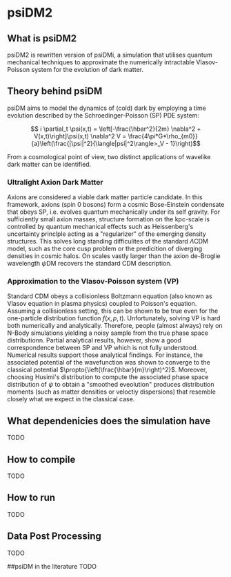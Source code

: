 # psiDM2

## What is psiDM2

psiDM2 is rewritten version of psiDMi, a simulation that utilises quantum mechanical techniques 
to approximate the numerically intractable Vlasov-Poisson system for the evolution of dark matter.

## Theory behind psiDM
psiDM aims to model the dynamics of (cold) dark by employing a time evolution
described by the Schroedinger-Poisson (SP) PDE system:
```math
    i \partial_t \psi(x,t) = \left[-\frac{\hbar^2}{2m} \nabla^2 +
    V(x,t)\right]\psi(x,t)
    \nabla^2 V = \frac{4\pi*G*\rho_{m0}}{a}\left(\frac{|\psi|^2}{\langle|psi|^2\rangle>_V - 1}\right)
```
From a cosmological point of view, two distinct applications of wavelike dark
matter can be identified.
### Ultralight Axion Dark Matter
Axions are considered a viable dark matter particle candidate. In this
framework, axions (spin 0 bosons) form a cosmic Bose-Einstein condensate that
obeys SP, i.e. evolves quantum mechanically under its self gravity. For
sufficiently small axion masses, structure formation on the kpc-scale is controlled
by quantum mechanical effects such as Heissenberg's uncertainty princlple acting
as a "regularizer" of the emerging density structures. This solves long standing
difficulites of the standard $\Lambda$CDM model, such as the core cusp problem
or the predicition of diverging densities in cosmic halos. On scales vastly
larger than the axion de-Broglie wavelength $\psi$DM recovers the standard CDM
description.
### Approximation to the Vlasov-Poisson system (VP)
Standard CDM obeys a collisionless Boltzmann equation (also known as Vlasov
equation in plasma physics) coupled to Poisson's
equation. Assuming a collisionless setting, this can be shown to be true even
for the one-particle distribution function $f(x,p,t)$. Unfortunately, solving
VP is hard both numerically and analytically. Therefore, people (almost always)
rely on N-Body simulations yielding a noisy sample from the true phase space
distributionn. Partial analytical results, however, show a good correspondence
between SP and VP which is not fully understood. Numerical results support those
analytical findings. For instance, the associated potential of the wavefunction
was shown to converge to the classical potential $\propto{\left(\frac{\hbar}{m}\right)^2}$.
Moreover, choosing Husimi's distribution to compute the associated phase
space distribution of $\psi$ to obtain a "smoothed eveolution" produces
distribution moments (such as matter densities or veloctiy dispersions) that
resemble closely what we expect in the classical case.
### 

## What dependenicies does the simulation have
TODO

## How to compile
TODO

## How to run
TODO

## Data Post Processing
TODO

##psiDM in the literature
TODO
